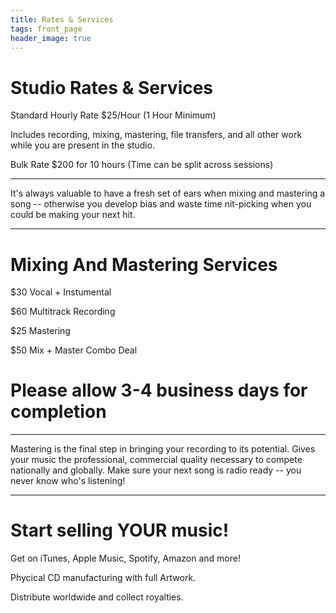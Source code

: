 ```yaml
---
title: Rates & Services
tags: front_page
header_image: true
---
```

# Studio Rates & Services

Standard Hourly Rate $25/Hour (1 Hour Minimum)

Includes recording, mixing, mastering, file transfers, and all other work while you are present in the studio.

Bulk Rate $200 for 10 hours (Time can be split across sessions)

- - -

It's always valuable to have a fresh set of ears when mixing and mastering a song -- otherwise you develop bias and waste time nit-picking when you could be making your next hit.

- - -

# Mixing And Mastering Services

$30 Vocal + Instumental

$60 Multitrack Recording

$25 Mastering

$50 Mix + Master Combo Deal

# Please allow 3-4 business days for completion

- - -

Mastering is the final step in bringing your recording to its potential. Gives your music the professional, commercial quality necessary to compete nationally and globally. Make sure your next song is radio ready --  you never know who's listening!

- - -

# Start selling YOUR music!

Get on iTunes, Apple Music, Spotify, Amazon and more!

Phycical CD manufacturing with full Artwork.

Distribute worldwide and collect royalties.